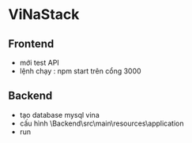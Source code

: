 
# ViNaStack

## Frontend
+ mới test API
+ lệnh chạy : npm start trên cổng 3000

## Backend
+ tạo database mysql vina
+ cấu hình \Backend\src\main\resources\application
+ run